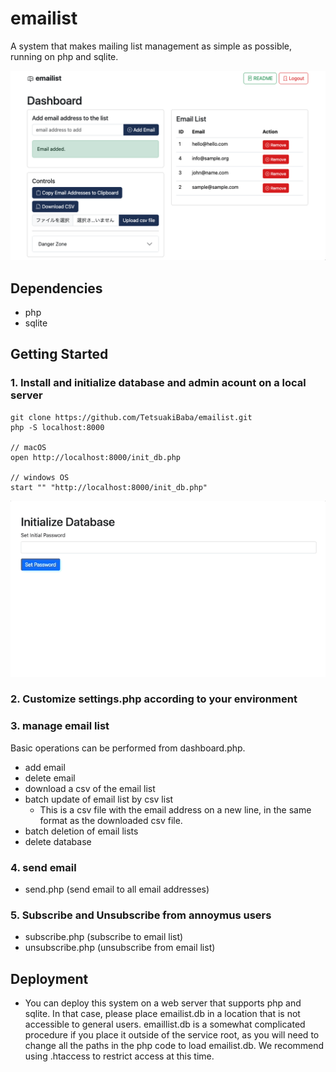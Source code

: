 # emailist
A system that makes mailing list management as simple as possible, running on php and sqlite.

![screenshot](./screenshot.png)
## Dependencies
* php
* sqlite

## Getting Started

### 1. Install and initialize database and admin acount on a local server
```
git clone https://github.com/TetsuakiBaba/emailist.git
php -S localhost:8000

// macOS
open http://localhost:8000/init_db.php

// windows OS
start "" "http://localhost:8000/init_db.php"
```
<!-- teaser.gifを挿入 -->
![teaser](teaser.gif)

### 2. Customize settings.php according to your environment

### 3. manage email list
Basic operations can be performed from dashboard.php.
* add email
* delete email
* download a csv of the email list
* batch update of email list by csv list
  * This is a csv file with the email address on a new line, in the same format as the downloaded csv file.
* batch deletion of email lists
* delete database

### 4. send email
* send.php (send email to all email addresses)

### 5. Subscribe and Unsubscribe from annoymus users
* subscribe.php (subscribe to email list)
* unsubscribe.php (unsubscribe from email list)

## Deployment
* You can deploy this system on a web server that supports php and sqlite. In that case, please place emailist.db in a location that is not accessible to general users. emaillist.db is a somewhat complicated procedure if you place it outside of the service root, as you will need to change all the paths in the php code to load emailist.db. We recommend using .htaccess to restrict access at this time.